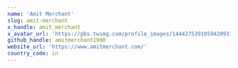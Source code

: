 ```yaml
---
name: 'Amit Merchant'
slug: amit-merchant
x_handle: amit_merchant
x_avatar_url: 'https://pbs.twimg.com/profile_images/1444275391959420931/nv5CQRpE_200x200.jpg'
github_handle: amitmerchant1990
website_url: 'https://www.amitmerchant.com/'
country_code: in
---
```

